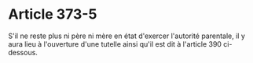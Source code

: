 # Article 373-5

S'il ne reste plus ni père ni mère en état d'exercer l'autorité parentale, il y aura lieu à l'ouverture d'une tutelle ainsi qu'il est dit à l'article 390 ci-dessous.
